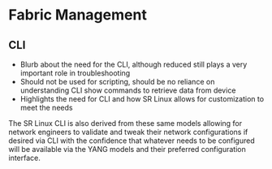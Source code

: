 # Fabric Management

## CLI

* Blurb about the need for the CLI, although reduced still plays a very important role in troubleshooting
* Should not be used for scripting, should be no reliance on understanding CLI show commands to retrieve data from device
* Highlights the need for CLI and how SR Linux allows for customization to meet the needs

The SR Linux CLI is also derived from these same models allowing for network engineers to validate and tweak their network configurations if desired via CLI with the confidence that whatever needs to be configured will be available via the YANG models and their preferred configuration interface. 
